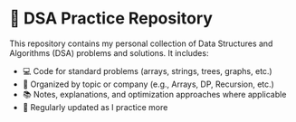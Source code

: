 # 🧠 DSA Practice Repository

This repository contains my personal collection of Data Structures and Algorithms (DSA) problems and solutions. It includes:

- 💻 Code for standard problems (arrays, strings, trees, graphs, etc.)
- 📁 Organized by topic or company (e.g., Arrays, DP, Recursion, etc.)
- 📚 Notes, explanations, and optimization approaches where applicable
- 🚀 Regularly updated as I practice more